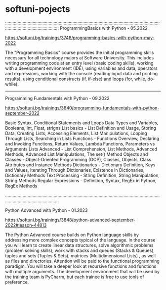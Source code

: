 # softuni-pojects

:::::::::::::::::::::::::::::::::::::::::::::::::::::::::::::::::::::::::::::::::::::::::::::::::::::::::::::::::::::::::::::::::::::::::::::::::::::::::::::::::::::::
ProgrammingBasics with Python - 05.2022

https://softuni.bg/trainings/3748/programming-basics-with-python-may-2022

The "Programming Basics" course provides the initial programming skills necessary for all technology majors at Software University. This includes writing programming code at an entry level (basic coding skills), working with a development environment (IDE), using variables and data, operators and expressions, working with the console (reading input data and printing results), using conditional constructs (if, if-else) and loops (for, while, do-while).

-----------------------------------------------------------------------------------------------------------------------------------------------------------------------

Programming Fundamentals with Python - 09.2022

https://softuni.bg/trainings/3840/programming-fundamentals-with-python-september-2022

Basic Syntax, Conditional Statements and Loops
Data Types and Variables, Booleans, Int, Float, strigns
List basics - List Definition and Usage, Storing Data, Creating Lists, Accessing Elements, List Manipulations, Looping Through Lists, Searching in Lists
Functions - Functions Overview, Declaring and Invoking Functions, Return Values, Lambda Functions, Parameters vs Arguments
Lists Advanced - List Comprehension, List Methods, Advanced Methods, Advanced List Manipulations, The set() Method
Objects and Classes - Object-Oriented Programming (OOP), Classes, Objects, Class Attributes and Instance Methods
Dictionaries - Dictionary Definition, Keys and Values, Iterating Through Dictionaries, Existence in Dictionaries, Dictionary Methods
Text Processing - String Definition, String Manipulation, String Methods
Regular Expressions - Definition, Syntax, RegEx in Python, RegEx Methods

.......................................................................................................................................................................

Python Advanced with Python - 01.2023

https://softuni.bg/trainings/3848/python-advanced-september-2022#lesson-44813

The Python Advanced course builds on Python language skills by addressing more complex concepts typical of the language. In the course you will learn to create linear data structures, solve algorithmic problems (problem solving skills), work with stacks and queues (Stacks & Queues), tuples and sets (Tuples & Sets), matrices (Multidimensional Lists) , as well as files and directories. Attention will be paid to the functional programming paradigm. You will take a deeper look at recursive functions and functions with multiple arguments. The development environment that will be used by the training team is PyCharm, but each trainee is free to use tools of preference.
